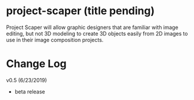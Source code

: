 # project-scaper (title pending)

Project Scaper will allow graphic designers that are familiar with image editing, but not 3D modeling to create 3D objects easily from 2D images to use in their image composition projects.

# Change Log

v0.5 (6/23/2019)
  - beta release
